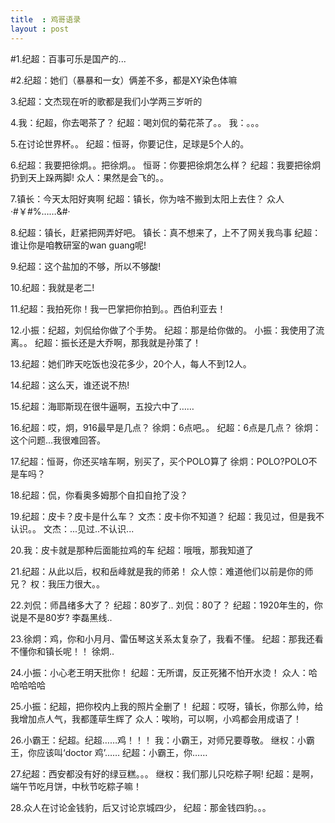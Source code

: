 ```yaml
---
title  : 鸡哥语录
layout : post
---
```



#1.纪超：百事可乐是国产的...

#2.纪超：她们（暴暴和一女）俩差不多，都是XY染色体嘛

3.纪超：文杰现在听的歌都是我们小学两三岁听的

4.我：纪超，你去喝茶了？
  纪超：喝刘侃的菊花茶了。。
  我：。。。

5.在讨论世界杯。。
  纪超：恒哥，你要记住，足球是5个人的。

6.纪超：我要把徐炯。。把徐炯。。
  恒哥：你要把徐炯怎么样？
  纪超：我要把徐炯扔到天上跺两脚!
  众人：果然是会飞的。。

7.镇长：今天太阳好爽啊
  纪超：镇长，你为啥不搬到太阳上去住？
  众人·#￥#%……&#·

8.纪超：镇长，赶紧把网弄好吧。
  镇长：真不想来了，上不了网关我鸟事
  纪超：谁让你是咱教研室的wan guang呢!

9.纪超：这个盐加的不够，所以不够酸!

10.纪超：我就是老二!

11.纪超：我拍死你！我一巴掌把你拍到。。西伯利亚去！

12.小振：纪超，刘侃给你做了个手势。
   纪超：那是给你做的。
   小振：我使用了流离。。
   纪超：振长还是大乔啊，那我就是孙策了！

13.纪超：她们昨天吃饭也没花多少，20个人，每人不到12人。

14.纪超：这么天，谁还说不热!

15.纪超：海耶斯现在很牛逼啊，五投六中了……

16.纪超：哎，炯，916最早是几点？
   徐炯：6点吧。。
   纪超：6点是几点？
   徐炯：这个问题...我很难回答。

17.纪超：恒哥，你还买啥车啊，别买了，买个POLO算了
   徐炯：POLO?POLO不是车吗？

18.纪超：侃，你看奥多姆那个自扣自抢了没？

19.纪超：皮卡？皮卡是什么车？
   文杰：皮卡你不知道？
   纪超：我见过，但是我不认识。。
   文杰：...见过..不认识...

20.我：皮卡就是那种后面能拉鸡的车
   纪超：哦哦，那我知道了

21.纪超：从此以后，权和岳峰就是我的师弟！
   众人惊：难道他们以前是你的师兄？
   权：我压力很大。。

22.刘侃：师昌绪多大了？
   纪超：80岁了..
   刘侃：80了？
   纪超：1920年生的，你说是不是80岁?
   李磊黑线..

23.徐炯：鸡，你和小月月、雷伍琴这关系太复杂了，我看不懂。
   纪超：那我还看不懂你和镇长呢！！
   徐炯..

24.小振：小心老王明天批你！
   纪超：无所谓，反正死猪不怕开水烫！
   众人：哈哈哈哈哈
   

25.小振：纪超，把你校内上我的照片全删了！
   纪超：哎呀，镇长，你那么帅，给我增加点人气，我都蓬荜生辉了
   众人：唉哟，可以啊，小鸡都会用成语了！

26.小霸王：纪超。纪超……鸡！！！
   我：小霸王，对师兄要尊敬。
   继权：小霸王，你应该叫‘doctor 鸡’……
   纪超：小霸王，你……

27.纪超：西安都没有好的绿豆糕。。。
   继权：我们那儿只吃粽子啊!
   纪超：是啊，端午节吃月饼，中秋节吃粽子嘛！

28.众人在讨论金钱豹，后又讨论京城四少，
   纪超：那金钱四豹。。。
